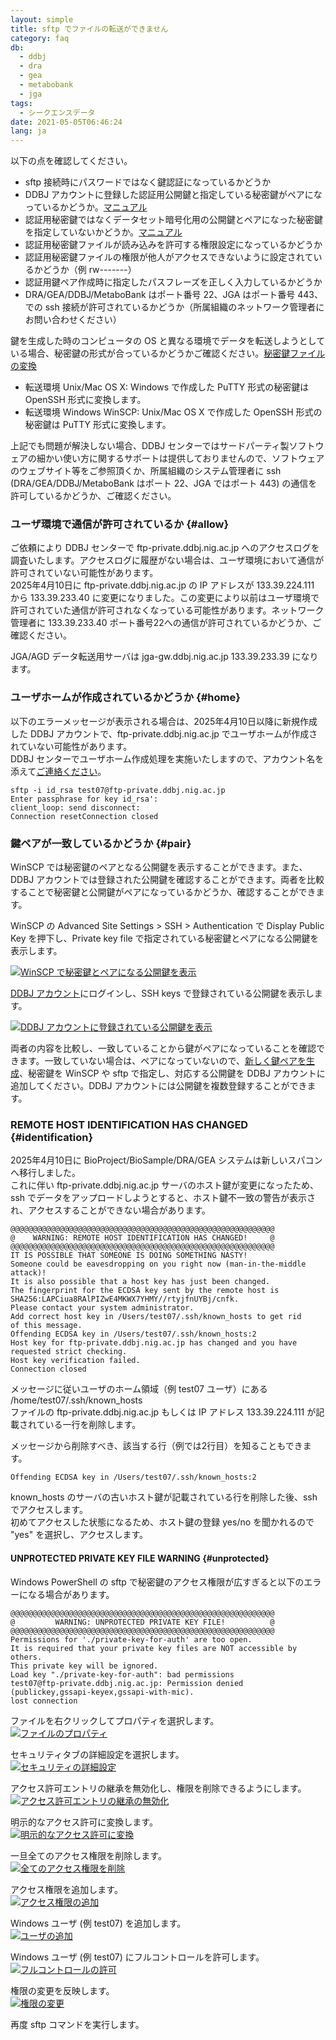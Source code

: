 ```yaml
---
layout: simple
title: sftp でファイルの転送ができません
category: faq
db:
  - ddbj
  - dra
  - gea
  - metabobank
  - jga
tags:
  - シークエンスデータ
date: 2021-05-05T06:46:24
lang: ja
---
```


以下の点を確認してください。

- sftp 接続時にパスワードではなく鍵認証になっているかどうか
- DDBJ アカウントに登録した認証用公開鍵と指定している秘密鍵がペアになっているかどうか。[マニュアル](/ddbj-account.html#public-key)
- 認証用秘密鍵ではなくデータセット暗号化用の公開鍵とペアになった秘密鍵を指定していないかどうか。[マニュアル](/jga/download.html#data-use-approval-download)
- 認証用秘密鍵ファイルが読み込みを許可する権限設定になっているかどうか
- 認証用秘密鍵ファイルの権限が他人がアクセスできないように設定されているかどうか（例 rw-------）
- 認証用鍵ペア作成時に指定したパスフレーズを正しく入力しているかどうか
- DRA/GEA/DDBJ/MetaboBank はポート番号 22、JGA はポート番号 443、での ssh 接続が許可されているかどうか（所属組織のネットワーク管理者にお問い合わせください）

鍵を生成した時のコンピュータの OS と異なる環境でデータを転送しようとしている場合、秘密鍵の形式が合っているかどうかご確認ください。[秘密鍵ファイルの変換](/ddbj-account.html#convert-private-key)

- 転送環境 Unix/Mac OS X: Windows で作成した PuTTY 形式の秘密鍵は OpenSSH 形式に変換します。
- 転送環境 Windows WinSCP: Unix/Mac OS X で作成した OpenSSH 形式の秘密鍵は PuTTY 形式に変換します。

上記でも問題が解決しない場合、DDBJ センターではサードパーティ製ソフトウェアの細かい使い方に関するサポートは提供しておりませんので、ソフトウェアのウェブサイト等をご参照頂くか、所属組織のシステム管理者に ssh (DRA/GEA/DDBJ/MetaboBank はポート 22、JGA ではポート 443) の通信を許可しているかどうか、ご確認ください。

### ユーザ環境で通信が許可されているか {#allow}

ご依頼により DDBJ センターで ftp-private.ddbj.nig.ac.jp へのアクセスログを調査いたします。アクセスログに履歴がない場合は、ユーザ環境において通信が許可されていない可能性があります。   
2025年4月10日に ftp-private.ddbj.nig.ac.jp の IP アドレスが 133.39.224.111 から 133.39.233.40 に変更になりました。この変更により以前はユーザ環境で許可されていた通信が許可されなくなっている可能性があります。ネットワーク管理者に 133.39.233.40 ポート番号22への通信が許可されているかどうか、ご確認ください。  
  
JGA/AGD データ転送用サーバは jga-gw.ddbj.nig.ac.jp 133.39.233.39 になります。

### ユーザホームが作成されているかどうか {#home}

以下のエラーメッセージが表示される場合は、2025年4月10日以降に新規作成した DDBJ アカウントで、ftp-private.ddbj.nig.ac.jp でユーザホームが作成されていない可能性があります。   
DDBJ センターでユーザホーム作成処理を実施いたしますので、アカウント名を添えて[ご連絡ください](/contact-ddbj.html)。

```
sftp -i id_rsa test07@ftp-private.ddbj.nig.ac.jp
Enter passphrase for key id_rsa':
client_loop: send disconnect:
Connection resetConnection closed
```

### 鍵ペアが一致しているかどうか {#pair}

WinSCP では秘密鍵のペアとなる公開鍵を表示することができます。また、DDBJ アカウントでは登録された公開鍵を確認することができます。両者を比較することで秘密鍵と公開鍵がペアになっているかどうか、確認することができます。  

WinSCP の Advanced Site Settings > SSH > Authentication で Display Public Key を押下し、Private key file で指定されている秘密鍵とペアになる公開鍵を表示します。

<a href="/assets/images/books/pkey_check1.jpg" title="WinSCP で秘密鍵とペアになる公開鍵を表示"><img src="/assets/images/books/pkey_check1.jpg" alt="WinSCP で秘密鍵とペアになる公開鍵を表示" title="WinSCP で秘密鍵とペアになる公開鍵を表示" class="w400"></a>   

[DDBJ アカウント](https://accounts.ddbj.nig.ac.jp)にログインし、SSH keys で登録されている公開鍵を表示します。

<a href="/assets/images/books/pkey_check2.jpg" title="DDBJ アカウントに登録されている公開鍵を表示"><img src="/assets/images/books/pkey_check2.jpg" alt="DDBJ アカウントに登録されている公開鍵を表示" title="DDBJ アカウントに登録されている公開鍵を表示" class="w400"></a>   

両者の内容を比較し、一致していることから鍵がペアになっていることを確認できます。一致していない場合は、ペアになっていないので、[新しく鍵ペアを生成](/key.html)、秘密鍵を WinSCP や sftp で指定し、対応する公開鍵を DDBJ アカウントに追加してください。DDBJ アカウントには公開鍵を複数登録することができます。

### REMOTE HOST IDENTIFICATION HAS CHANGED {#identification}

2025年4月10日に BioProject/BioSample/DRA/GEA システムは新しいスパコンへ移行しました。    
これに伴い ftp-private.ddbj.nig.ac.jp サーバのホスト鍵が変更になったため、ssh でデータをアップロードしようとすると、ホスト鍵不一致の警告が表示され、アクセスすることができない場合があります。    

```
@@@@@@@@@@@@@@@@@@@@@@@@@@@@@@@@@@@@@@@@@@@@@@@@@@@@@@@@@@@
@    WARNING: REMOTE HOST IDENTIFICATION HAS CHANGED!     @
@@@@@@@@@@@@@@@@@@@@@@@@@@@@@@@@@@@@@@@@@@@@@@@@@@@@@@@@@@@
IT IS POSSIBLE THAT SOMEONE IS DOING SOMETHING NASTY!
Someone could be eavesdropping on you right now (man-in-the-middle attack)!
It is also possible that a host key has just been changed.
The fingerprint for the ECDSA key sent by the remote host is
SHA256:LAPCiua8RAlPIZwE4MKWX7YHMY//rtyjfnUYBj/cnfk.
Please contact your system administrator.
Add correct host key in /Users/test07/.ssh/known_hosts to get rid
of this message.
Offending ECDSA key in /Users/test07/.ssh/known_hosts:2
Host key for ftp-private.ddbj.nig.ac.jp has changed and you have
requested strict checking.
Host key verification failed.
Connection closed
```

メッセージに従いユーザのホーム領域（例 test07 ユーザ）にある    
/home/test07/.ssh/known_hosts   
ファイルの ftp-private.ddbj.nig.ac.jp もしくは IP アドレス 133.39.224.111 が記載されている一行を削除します。    

メッセージから削除すべき、該当する行（例では2行目）を知ることもできます。    

```
Offending ECDSA key in /Users/test07/.ssh/known_hosts:2
```

known_hosts のサーバの古いホスト鍵が記載されている行を削除した後、ssh でアクセスします。   
初めてアクセスした状態になるため、ホスト鍵の登録 yes/no を聞かれるので "yes" を選択し、アクセスします。

#### UNPROTECTED PRIVATE KEY FILE WARNING {#unprotected}

Windows PowerShell の sftp で秘密鍵のアクセス権限が広すぎると以下のエラーになる場合があります。
```
@@@@@@@@@@@@@@@@@@@@@@@@@@@@@@@@@@@@@@@@@@@@@@@@@@@@@@@@@@@
@         WARNING: UNPROTECTED PRIVATE KEY FILE!          @
@@@@@@@@@@@@@@@@@@@@@@@@@@@@@@@@@@@@@@@@@@@@@@@@@@@@@@@@@@@
Permissions for './private-key-for-auth' are too open.
It is required that your private key files are NOT accessible by others.
This private key will be ignored.
Load key "./private-key-for-auth": bad permissions
test07@ftp-private.ddbj.nig.ac.jp: Permission denied (publickey,gssapi-keyex,gssapi-with-mic).
lost connection
```

ファイルを右クリックしてプロパティを選択します。    
<a href="/assets/images/books/win-ps-1.jpg" title="ファイルのプロパティ" class="group1"><img src="/assets/images/books/win-ps-scp-1.jpg" alt="ファイルのプロパティ" title="ファイルのプロパティ" class="w300"></a>   

セキュリティタブの詳細設定を選択します。    
<a href="/assets/images/books/win-ps-scp-2.jpg" title="セキュリティの詳細設定" class="group1"><img src="/assets/images/books/win-ps-scp-2.jpg" alt="セキュリティの詳細設定" title="セキュリティの詳細設定" class="w300"></a>  

アクセス許可エントリの継承を無効化し、権限を削除できるようにします。   
<a href="/assets/images/books/win-ps-scp-3.jpg" title="アクセス許可エントリの継承の無効化" class="group1"><img src="/assets/images/books/win-ps-scp-3.jpg" alt="アクセス許可エントリの継承の無効化" title="アクセス許可エントリの継承の無効化" class="w300"></a>  

明示的なアクセス許可に変換します。    
<a href="/assets/images/books/win-ps-scp-4.jpg" title="明示的なアクセス許可に変換" class="group1"><img src="/assets/images/books/win-ps-scp-4.jpg" alt="明示的なアクセス許可に変換" title="明示的なアクセス許可に変換" class="w300"></a>  

一旦全てのアクセス権限を削除します。    
<a href="/assets/images/books/win-ps-scp-5.jpg" title="全てのアクセス権限を削除" class="group1"><img src="/assets/images/books/win-ps-scp-5.jpg" alt="全てのアクセス権限を削除" title="全てのアクセス権限を削除" class="w300"></a>   

アクセス権限を追加します。   
<a href="/assets/images/books/win-ps-scp-6.jpg" title="アクセス権限の追加" class="group1"><img src="/assets/images/books/win-ps-scp-6.jpg" alt="アクセス権限の追加" title="アクセス権限の追加" class="w300"></a>   

Windows ユーザ (例 test07) を追加します。  
<a href="/assets/images/books/win-ps-scp-7.jpg" title="ユーザの追加" class="group1"><img src="/assets/images/books/win-ps-scp-7.jpg" alt="ユーザの追加" title="ユーザの追加" class="w300"></a>  

Windows ユーザ (例 test07) にフルコントロールを許可します。   
<a href="/assets/images/books/win-ps-scp-8.jpg" title="フルコントロールの許可" class="group1"><img src="/assets/images/books/win-ps-scp-8.jpg" alt="フルコントロールの許可" title="フルコントロールの許可" class="w300"></a>  

権限の変更を反映します。   
<a href="/assets/images/books/win-ps-scp-9.jpg" title="権限の変更" class="group1"><img src="/assets/images/books/win-ps-scp-9.jpg" alt="権限の変更" title="権限の変更" class="w300"></a>  

再度 sftp コマンドを実行します。   

